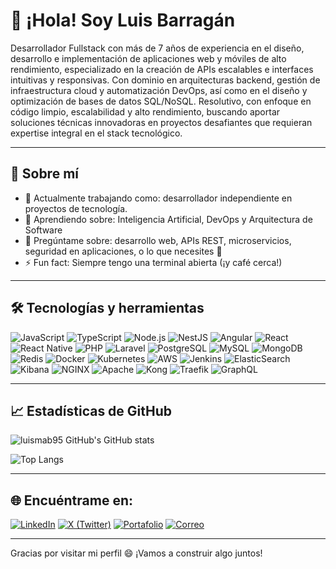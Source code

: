 # 👋 ¡Hola! Soy Luis Barragán

Desarrollador Fullstack con más de 7 años de experiencia en el diseño, desarrollo e implementación de aplicaciones web y móviles de alto rendimiento, especializado en la creación de APIs escalables e interfaces intuitivas y responsivas. Con dominio en arquitecturas backend, gestión de infraestructura cloud y automatización DevOps, así como en el diseño y optimización de bases de datos SQL/NoSQL. Resolutivo, con enfoque en código limpio, escalabilidad y alto rendimiento, buscando aportar soluciones técnicas innovadoras en proyectos desafiantes que requieran expertise integral en el stack tecnológico.

---

## 🚀 Sobre mí

- 🔭 Actualmente trabajando como: desarrollador independiente en proyectos de tecnología.
- 🌱 Aprendiendo sobre: Inteligencia Artificial, DevOps y Arquitectura de Software
- 💬 Pregúntame sobre: desarrollo web, APIs REST, microservicios, seguridad en aplicaciones, o lo que necesites 🤝
- ⚡ Fun fact: Siempre tengo una terminal abierta (¡y café cerca!)

---

## 🛠️ Tecnologías y herramientas

![JavaScript](https://img.shields.io/badge/-JavaScript-black?style=flat-square&logo=javascript)
![TypeScript](https://img.shields.io/badge/-TypeScript-007ACC?style=flat-square&logo=typescript)
![Node.js](https://img.shields.io/badge/-Node.js-339933?style=flat-square&logo=node.js)
![NestJS](https://img.shields.io/badge/-NestJS-E0234E?style=flat-square&logo=nestjs)
![Angular](https://img.shields.io/badge/-Angular-DD0031?style=flat-square&logo=angular)
![React](https://img.shields.io/badge/-React-20232A?style=flat-square&logo=react)
![React Native](https://img.shields.io/badge/-React%20Native-20232A?style=flat-square&logo=react)
![PHP](https://img.shields.io/badge/-PHP-777BB4?style=flat-square&logo=php)
![Laravel](https://img.shields.io/badge/-Laravel-FF2D20?style=flat-square&logo=laravel)
![PostgreSQL](https://img.shields.io/badge/-PostgreSQL-336791?style=flat-square&logo=postgresql)
![MySQL](https://img.shields.io/badge/-MySQL-4479A1?style=flat-square&logo=mysql)
![MongoDB](https://img.shields.io/badge/-MongoDB-47A248?style=flat-square&logo=mongodb)
![Redis](https://img.shields.io/badge/-Redis-DC382D?style=flat-square&logo=redis)
![Docker](https://img.shields.io/badge/-Docker-2496ED?style=flat-square&logo=docker)
![Kubernetes](https://img.shields.io/badge/-Kubernetes-326CE5?style=flat-square&logo=kubernetes)
![AWS](https://img.shields.io/badge/-AWS-232F3E?style=flat-square&logo=amazon-aws)
![Jenkins](https://img.shields.io/badge/-Jenkins-D24939?style=flat-square&logo=jenkins)
![ElasticSearch](https://img.shields.io/badge/-Elasticsearch-005571?style=flat-square&logo=elasticsearch)
![Kibana](https://img.shields.io/badge/-Kibana-E8478B?style=flat-square&logo=kibana)
![NGINX](https://img.shields.io/badge/-NGINX-009639?style=flat-square&logo=nginx)
![Apache](https://img.shields.io/badge/-Apache-D22128?style=flat-square&logo=apache)
![Kong](https://img.shields.io/badge/-Kong-002659?style=flat-square&logo=kong)
![Traefik](https://img.shields.io/badge/-Traefik-24A1C1?style=flat-square&logo=traefikproxy)
![GraphQL](https://img.shields.io/badge/-GraphQL-E10098?style=flat-square&logo=graphql)

---

## 📈 Estadísticas de GitHub

![luismab95 GitHub's GitHub stats](https://github-readme-stats.vercel.app/api?username=luismab95)

![Top Langs](https://github-readme-stats.vercel.app/api/top-langs/?username=luismab95)

---

## 🌐 Encuéntrame en:

[![LinkedIn](https://img.shields.io/badge/-LinkedIn-0077B5?style=flat-square&logo=linkedin)](https://linkedin.com/in/lmbg9524)
[![X (Twitter)](https://img.shields.io/badge/-@luismab95-000000?style=flat-square&logo=x&logoColor=white)](https://x.com/luismab95)
[![Portafolio](https://img.shields.io/badge/-Portafolio-121212?style=flat-square&logo=vercel)](https://luis-barragan-portfolio.vercel.app/)
[![Correo](https://img.shields.io/badge/-Correo-EA4335?style=flat-square&logo=gmail&logoColor=white)](mailto:luismab95@gmail.com)

---

Gracias por visitar mi perfil 😄 ¡Vamos a construir algo juntos!
